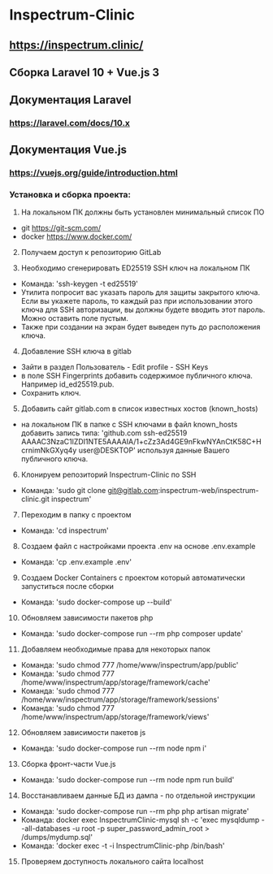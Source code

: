 # Inspectrum-Clinic

## https://inspectrum.clinic/

## Сборка Laravel 10 + Vue.js 3

## Документация Laravel

### https://laravel.com/docs/10.x

## Документация Vue.js

### https://vuejs.org/guide/introduction.html

### Установка и сборка проекта:

1. На локальном ПК должны быть установлен минимальный список ПО
- git https://git-scm.com/
- docker https://www.docker.com/

2. Получаем доступ к репозиторию GitLab

3. Необходимо сгенерировать ED25519 SSH ключ на локальном ПК
- Команда: 'ssh-keygen -t ed25519'
- Утилита попросит вас указать пароль для защиты закрытого ключа. Если вы укажете пароль, то каждый раз при использовании этого ключа для SSH авторизации, вы должны будете вводить этот пароль. Можно оставить поле пустым.
- Также при создании на экран будет выведен путь до расположения ключа.

4. Добавление SSH ключа в gitlab
- Зайти в раздел Пользователь - Edit profile - SSH Keys
- в поле SSH Fingerprints добавить содержимое публичного ключа. Например id_ed25519.pub.
- Сохранить ключ.

5. Добавить сайт gitlab.com в список известных хостов (known_hosts)
- на локальном ПК в папке с SSH ключами в файл known_hosts добавить запись типа:
'github.com ssh-ed25519 AAAAC3NzaC1lZDI1NTE5AAAAIA/1+cZz3Ad4GE9nFkwNYAnCtK58C+HcrnimNkGXyq4y user@DESKTOP' используя данные Вашего публичного ключа.

6. Клонируем репозиторий Inspectrum-Clinic по SSH
- Команда: 'sudo git clone git@gitlab.com:inspectrum-web/inspectrum-clinic.git inspectrum'

7. Переходим в папку с проектом
- Команда: 'cd inspectrum'

8. Создаем файл с настройками проекта .env на основе .env.example
- Команда: 'cp .env.example .env'

9. Создаем Docker Containers с проектом который автоматически запуститься после сборки
- Команда: 'sudo docker-compose up --build'

10. Обновляем зависимости пакетов php
- Команда: 'sudo docker-compose run --rm php composer update'

11. Добавляем необходимые права для некоторых папок
- Команда: 'sudo chmod 777 /home/www/inspectrum/app/public'
- Команда: 'sudo chmod 777 /home/www/inspectrum/app/storage/framework/cache'
- Команда: 'sudo chmod 777 /home/www/inspectrum/app/storage/framework/sessions'
- Команда: 'sudo chmod 777 /home/www/inspectrum/app/storage/framework/views'

12. Обновляем зависимости пакетов js
- Команда: 'sudo docker-compose run --rm node npm i'

13. Сборка фронт-части Vue.js
- Команда: 'sudo docker-compose run --rm node npm run build'

14. Восстанавливаем данные БД из дампа - по отдельной инструкции
- Команда: 'sudo docker-compose run --rm php php artisan migrate'
- Команда:  docker exec InspectrumClinic-mysql sh -c 'exec mysqldump --all-databases -u root -p super_password_admin_root > /dumps/mydump.sql'
- Команда:  'docker exec -t -i InspectrumClinic-php /bin/bash'

15. Проверяем доступность локального сайта localhost


